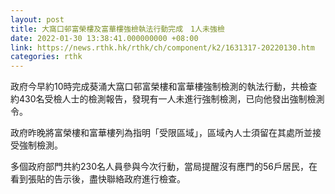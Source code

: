 ```yaml
---
layout: post
title: 大窩口邨富榮樓及富華樓強檢執法行動完成　1人未強檢
date: 2022-01-30 13:38:41.000000000 +08:00
link: https://news.rthk.hk/rthk/ch/component/k2/1631317-20220130.htm
categories: rthk
---
```


政府今早約10時完成葵涌大窩口邨富榮樓和富華樓強制檢測的執法行動，共檢查約430名受檢人士的檢測報告，發現有一人未進行強制檢測，已向他發出強制檢測令。

政府昨晚將富榮樓和富華樓列為指明「受限區域」，區域內人士須留在其處所並接受強制檢測。

多個政府部門共約230名人員參與今次行動，當局提醒沒有應門的56戶居民，在看到張貼的告示後，盡快聯絡政府進行檢查。
